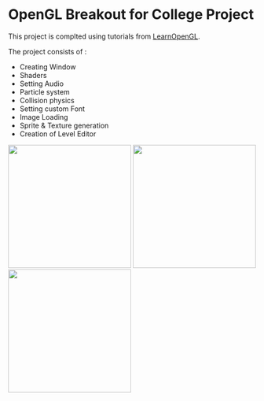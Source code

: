 # OpenGL Breakout for College Project
This project is complted using tutorials from [LearnOpenGL](https://learnopengl.com/In-Practice/2D-Game/Breakout).

The project consists of :
- Creating Window
- Shaders
- Setting Audio
- Particle system
- Collision physics
- Setting custom Font
- Image Loading
- Sprite & Texture generation
- Creation of Level Editor

<p float="left">
<img src="https://github.com/zzbusterzz/OGL/blob/master/Screenshots/1.PNG" width="250"> 
<img src="https://github.com/zzbusterzz/OGL/blob/master/Screenshots/2.PNG" width="250" >  
<img src="https://github.com/zzbusterzz/OGL/blob/master/Screenshots/3.PNG" width="250">
</p>
